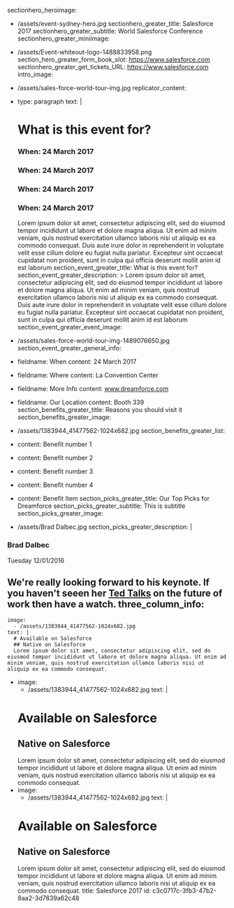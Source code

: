 sectionhero_heroimage:
  - /assets/event-sydney-hero.jpg
sectionhero_greater_title: Salesforce 2017
sectionhero_greater_subtitle: World Salesforce Conference
sectionhero_greater_miniimage:
  - /assets/Event-whiteout-logo-1488833958.png
section_hero_greater_form_book_slot: https://www.salesforce.com
sectionhero_greater_get_tickets_URL: https://www.salesforce.com
intro_image:
  - /assets/sales-force-world-tour-img.jpg
replicator_content:
  - 
    type: paragraph
    text: |
      # What is this event for?
      ### When: 24 March 2017
      ### When: 24 March 2017
      ### When: 24 March 2017
      ### When: 24 March 2017
      
      Lorem ipsum dolor sit amet, consectetur adipiscing elit, sed do eiusmod tempor incididunt ut labore et dolore magna aliqua. Ut enim ad minim veniam, quis nostrud exercitation ullamco laboris nisi ut aliquip ex ea commodo consequat. Duis aute irure dolor in reprehenderit in voluptate velit esse cillum dolore eu fugiat nulla pariatur. Excepteur sint occaecat cupidatat non proident, sunt in culpa qui officia deserunt mollit anim id est laborum
section_event_greater_title: What is this event for?
section_event_greater_description: >
  Lorem ipsum dolor sit amet, consectetur adipiscing elit, sed do eiusmod tempor incididunt ut labore
  et dolore magna aliqua. Ut enim ad minim veniam, quis nostrud exercitation ullamco laboris nisi ut
  aliquip ex ea commodo consequat. Duis aute irure dolor in reprehenderit in voluptate velit esse
  cillum dolore eu fugiat nulla pariatur. Excepteur sint occaecat cupidatat non proident, sunt in
  culpa qui officia deserunt mollit anim id est laborum
section_event_greater_event_image:
  - /assets/sales-force-world-tour-img-1489076650.jpg
section_event_greater_general_info:
  - 
    fieldname: When
    content: 24 March 2017
  - 
    fieldname: Where
    content: La Convention Center
  - 
    fieldname: More Info
    content: www.dreamforce.com
  - 
    fieldname: Our Location
    content: Booth 339
section_benefits_greater_title: Reasons you should visit it
section_benefits_greater_image:
  - /assets/1383944_41477562-1024x682.jpg
section_benefits_greater_list:
  - 
    content: Benefit number 1
  - 
    content: Benefit number 2
  - 
    content: Benefit number 3
  - 
    content: Benefit number 4
  - 
    content: Benefit Item
section_picks_greater_title: Our Top Picks for Dreamforce
section_picks_greater_subtitle: This is subtitle
section_picks_greater_image:
  - /assets/Brad Dalbec.jpg
section_picks_greater_description: |
  ### Brad Dalbec
  Tuesday 12/01/2016
  
  We're really looking forward to his keynote. If you haven't seeen her [Ted Talks](http://salesforce) on the future of work then have a watch.
three_column_info:
  - 
    image:
      - /assets/1383944_41477562-1024x682.jpg
    text: |
      # Available on Salesforce
      ## Native on Salesforce
      Lorem ipsum dolor sit amet, consectetur adipiscing elit, sed do eiusmod tempor incididunt ut labore et dolore magna aliqua. Ut enim ad minim veniam, quis nostrud exercitation ullamco laboris nisi ut aliquip ex ea commodo consequat.
  - 
    image:
      - /assets/1383944_41477562-1024x682.jpg
    text: |
      # Available on Salesforce
      ## Native on Salesforce
      Lorem ipsum dolor sit amet, consectetur adipiscing elit, sed do eiusmod tempor incididunt ut labore et dolore magna aliqua. Ut enim ad minim veniam, quis nostrud exercitation ullamco laboris nisi ut aliquip ex ea commodo consequat.
  - 
    image:
      - /assets/1383944_41477562-1024x682.jpg
    text: |
      # Available on Salesforce
      ## Native on Salesforce
      Lorem ipsum dolor sit amet, consectetur adipiscing elit, sed do eiusmod tempor incididunt ut labore et dolore magna aliqua. Ut enim ad minim veniam, quis nostrud exercitation ullamco laboris nisi ut aliquip ex ea commodo consequat.
title: Salesforce 2017
id: c3c0717c-3fb3-47b2-8aa2-3d7839a62c48
